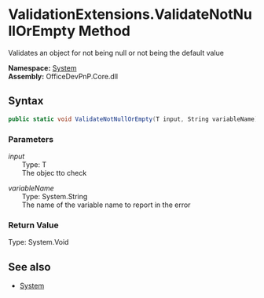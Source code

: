 # ValidationExtensions.ValidateNotNullOrEmpty Method  
Validates an object for not being null or not being the default value  

**Namespace:** [System](System.md)  
**Assembly:** OfficeDevPnP.Core.dll  
## Syntax
```C#
public static void ValidateNotNullOrEmpty(T input, String variableName)
```
### Parameters
*input*  
&emsp;&emsp;Type: T  
&emsp;&emsp;The objec tto check  
  
*variableName*  
&emsp;&emsp;Type: System.String  
&emsp;&emsp;The name of the variable name to report in the error  
  
### Return Value
Type: System.Void  

## See also
- [System](System.md)
